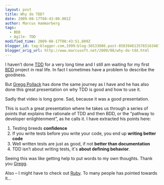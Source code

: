 ```yaml
---
layout: post
title: Why do TDD?
date: 2009-08-17T08:43:00.001Z
author: Marcus Hammarberg
tags:
  - BDD
  - Agile- TDD
modified_time: 2009-08-17T08:43:51.809Z
blogger_id: tag:blogger.com,1999:blog-36533086.post-8503946135765163467
blogger_orig_url: http://www.marcusoft.net/2009/08/why-do-tdd.html
---
```



I haven’t done
<a href="http://en.wikipedia.org/wiki/Test-driven_development"
target="_blank">TDD</a> for a very long time and I still am waiting for
my first
<a href="http://dannorth.net/introducing-bdd" target="_blank">BDD</a>
project in real life. In fact I sometimes have a problem to describe the
goodness.

But <a href="http://railsenvy.com/" target="_blank">Gregg Pollack</a>
has done the same journey as I have and he has also done this great
presentation on why TDD is good and how to use it.

Sadly that video is long gone. Sad, because it was a good presentation.

This is such a great presentation where he takes us through a series of
points that explains the rationale of TDD and then BDD, or the “pathway
to developer enlightenment”, as he calls it. I have extracted his points
here:

1.  Testing breeds **confidence**
2.  If you write tests before you write your code, you end up **writing
    better code**
3.  Well written tests are just as good, if not **better than
    documentation**
4.  TDD isn’t about writing tests, it's **about defining behavior**.

Seeing this was like getting help to put words to my own thoughts. Thank
you <a
href="http://railsenvy.com/2007/10/03/how-i-learned-to-love-testing-presentation"
target="_blank">Gregg</a>.

Also – I might have to check out
<a href="http://www.ruby-lang.org/en/" target="_blank">Ruby</a>. To many
people has pointed towards it…
